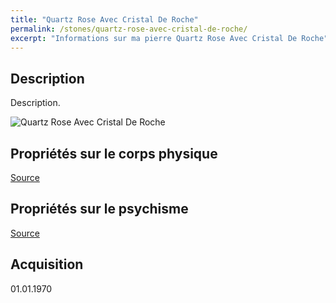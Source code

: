 ```yaml
---
title: "Quartz Rose Avec Cristal De Roche"
permalink: /stones/quartz-rose-avec-cristal-de-roche/
excerpt: "Informations sur ma pierre Quartz Rose Avec Cristal De Roche"
---
```


## Description
Description.

![Quartz Rose Avec Cristal De Roche](/images/stones//images/QuartzRoseAvecCristalDeRoche_notknown_notknown.jpg.jpg "Quartz Rose Avec Cristal De Roche")

## Propriétés sur le corps physique


[Source](https://)


## Propriétés sur le psychisme


[Source](https://)

## Acquisition


01.01.1970
